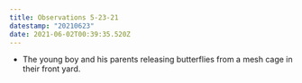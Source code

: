 ```yaml
---
title: Observations 5-23-21
datestamp: "20210623"
date: 2021-06-02T00:39:35.520Z
---
```

- The young boy and his parents releasing butterflies from a mesh cage in their front yard.